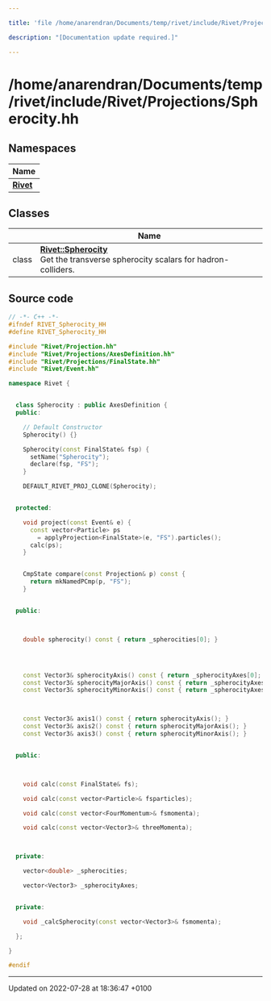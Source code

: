 ```yaml
---

title: 'file /home/anarendran/Documents/temp/rivet/include/Rivet/Projections/Spherocity.hh'

description: "[Documentation update required.]"

---
```


# /home/anarendran/Documents/temp/rivet/include/Rivet/Projections/Spherocity.hh



## Namespaces

| Name           |
| -------------- |
| **[Rivet](/documentation/code/namespaces/namespacerivet/)**  |

## Classes

|                | Name           |
| -------------- | -------------- |
| class | **[Rivet::Spherocity](/documentation/code/classes/classrivet_1_1spherocity/)** <br>Get the transverse spherocity scalars for hadron-colliders.  |




## Source code

```cpp
// -*- C++ -*-
#ifndef RIVET_Spherocity_HH
#define RIVET_Spherocity_HH

#include "Rivet/Projection.hh"
#include "Rivet/Projections/AxesDefinition.hh"
#include "Rivet/Projections/FinalState.hh"
#include "Rivet/Event.hh"

namespace Rivet {


  class Spherocity : public AxesDefinition {
  public:

    // Default Constructor
    Spherocity() {}

    Spherocity(const FinalState& fsp) {
      setName("Spherocity");
      declare(fsp, "FS");
    }

    DEFAULT_RIVET_PROJ_CLONE(Spherocity);


  protected:

    void project(const Event& e) {
      const vector<Particle> ps
        = applyProjection<FinalState>(e, "FS").particles();
      calc(ps);
    }


    CmpState compare(const Projection& p) const {
      return mkNamedPCmp(p, "FS");
    }


  public:



    double spherocity() const { return _spherocities[0]; }




    const Vector3& spherocityAxis() const { return _spherocityAxes[0]; }
    const Vector3& spherocityMajorAxis() const { return _spherocityAxes[1]; }
    const Vector3& spherocityMinorAxis() const { return _spherocityAxes[2]; }



    const Vector3& axis1() const { return spherocityAxis(); }
    const Vector3& axis2() const { return spherocityMajorAxis(); }
    const Vector3& axis3() const { return spherocityMinorAxis(); }


  public:



    void calc(const FinalState& fs);

    void calc(const vector<Particle>& fsparticles);

    void calc(const vector<FourMomentum>& fsmomenta);

    void calc(const vector<Vector3>& threeMomenta);



  private:

    vector<double> _spherocities;

    vector<Vector3> _spherocityAxes;


  private:

    void _calcSpherocity(const vector<Vector3>& fsmomenta);

  };

}

#endif
```


-------------------------------

Updated on 2022-07-28 at 18:36:47 +0100
